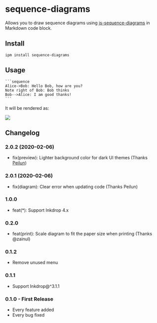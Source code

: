 # sequence-diagrams

Allows you to draw sequence diagrams using [js-sequence-diagrams](https://bramp.github.io/js-sequence-diagrams/) in Markdown code block.

## Install

```shell
ipm install sequence-diagrams
```

## Usage

    ```sequence
    Alice->Bob: Hello Bob, how are you?
    Note right of Bob: Bob thinks
    Bob-->Alice: I am good thanks!
    ```

It will be rendered as:

![](https://github.com/inkdropapp/inkdrop-sequence-diagrams/raw/master/docs/images/example-01.png)

## Changelog

### 2.0.2 (2020-02-06)

- fix(preview): Lighter background color for dark UI themes (Thanks [Peilun](https://forum.inkdrop.app/t/low-visibility-of-sequence-diagram-when-using-with-dark-ui-theme/1754))

### 2.0.1 (2020-02-06)

- fix(diagram): Clear error when updating code (Thanks Peilun)

### 1.0.0

- feat(\*): Support Inkdrop 4.x

### 0.2.0

- feat(print): Scale diagram to fit the paper size when printing (Thanks @zainul)

### 0.1.2

- Remove unused menu

### 0.1.1

- Support Inkdrop@^3.1.1

### 0.1.0 - First Release

- Every feature added
- Every bug fixed
